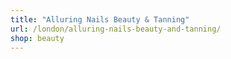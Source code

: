 ```yaml
---
title: "Alluring Nails Beauty & Tanning"
url: /london/alluring-nails-beauty-and-tanning/
shop: beauty
---
```

